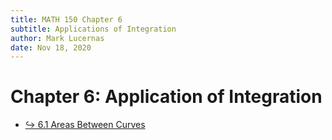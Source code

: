 ```yaml
---
title: MATH 150 Chapter 6
subtitle: Applications of Integration
author: Mark Lucernas
date: Nov 18, 2020
---
```



# Chapter 6: Application of Integration

- [↪ 6.1 Areas Between Curves](ch-6-1)

